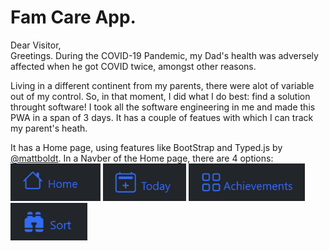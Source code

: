 # Fam Care App.

Dear Visitor,<br />
Greetings. During the COVID-19 Pandemic, my Dad's health was adversely affected when he got COVID twice, amongst other reasons. <br />

Living in a different continent from my parents, there were alot of variable out of my control. So, in that moment, I did what I do best: find a solution throught software! I took all the software engineering in me and made this PWA in a span of 3 days. It has a couple of featues with which I can track my parent's heath.<br/>

It has a Home page, using features like BootStrap and Typed.js by [@mattboldt](https://github.com/mattboldt/typed.js). In a Navber of the Home page, there are 4 options: <img src="https://github.com/HardikHajela/FamCareAPP/blob/main/readmeicons/home.png" alt="Achievements" height = "60"/> 
<img src="https://github.com/HardikHajela/FamCareAPP/blob/main/readmeicons/today.png" alt="Achievements" height="60"/> 
<img src="https://github.com/HardikHajela/FamCareAPP/blob/main/readmeicons/ach.png" alt="Achievements" height="60"/> 
<img src="https://github.com/HardikHajela/FamCareAPP/blob/main/readmeicons/sort.png" alt="Achievements" height="60"/> 

